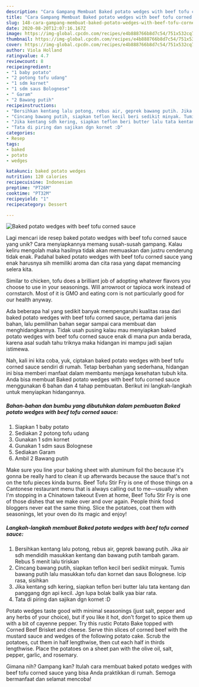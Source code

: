 ```yaml
---
description: "Cara Gampang Membuat Baked potato wedges with beef tofu corned sauce Anti Gagal"
title: "Cara Gampang Membuat Baked potato wedges with beef tofu corned sauce Anti Gagal"
slug: 148-cara-gampang-membuat-baked-potato-wedges-with-beef-tofu-corned-sauce-anti-gagal
date: 2020-08-20T12:07:16.167Z
image: https://img-global.cpcdn.com/recipes/e4b888766b8d7c54/751x532cq70/baked-potato-wedges-with-beef-tofu-corned-sauce-foto-resep-utama.jpg
thumbnail: https://img-global.cpcdn.com/recipes/e4b888766b8d7c54/751x532cq70/baked-potato-wedges-with-beef-tofu-corned-sauce-foto-resep-utama.jpg
cover: https://img-global.cpcdn.com/recipes/e4b888766b8d7c54/751x532cq70/baked-potato-wedges-with-beef-tofu-corned-sauce-foto-resep-utama.jpg
author: Viola Holland
ratingvalue: 4.7
reviewcount: 8
recipeingredient:
- "1 baby potato"
- "2 potong tofu udang"
- "1 sdm kornet"
- "1 sdm saus Bolognese"
- " Garam"
- "2 Bawang putih"
recipeinstructions:
- "Bersihkan kentang lalu potong, rebus air, geprek bawang putih. Jika air sdh mendidih masukkan kentang dan bawang putih tambah garam. Rebus 5 menit lalu tiriskan"
- "Cincang bawang putih, siapkan teflon kecil beri sedikit minyak. Tumis bawang putih lalu masukkan tofu dan kornet dan saus Bolognese. Icip rasa, sisihkan"
- "Jika kentang sdh kering, siapkan teflon beri butter lalu tata kentang dan panggang dgn api kecil. Jgn lupa bolak balik yaa biar rata."
- "Tata di piring dan sajikan dgn kornet :D"
categories:
- Resep
tags:
- baked
- potato
- wedges

katakunci: baked potato wedges 
nutrition: 120 calories
recipecuisine: Indonesian
preptime: "PT26M"
cooktime: "PT32M"
recipeyield: "1"
recipecategory: Dessert

---
```



![Baked potato wedges with beef tofu corned sauce](https://img-global.cpcdn.com/recipes/e4b888766b8d7c54/751x532cq70/baked-potato-wedges-with-beef-tofu-corned-sauce-foto-resep-utama.jpg)

Lagi mencari ide resep baked potato wedges with beef tofu corned sauce yang unik? Cara menyiapkannya memang susah-susah gampang. Kalau keliru mengolah maka hasilnya tidak akan memuaskan dan justru cenderung tidak enak. Padahal baked potato wedges with beef tofu corned sauce yang enak harusnya sih memiliki aroma dan cita rasa yang dapat memancing selera kita.

Similar to chicken, tofu does a brilliant job of adopting whatever flavors you choose to use in your seasonings. Will arrowroot or tapioca work instead of cornstarch. Most of it is GMO and eating corn is not particularly good for our health anyway.

Ada beberapa hal yang sedikit banyak mempengaruhi kualitas rasa dari baked potato wedges with beef tofu corned sauce, pertama dari jenis bahan, lalu pemilihan bahan segar sampai cara membuat dan menghidangkannya. Tidak usah pusing kalau mau menyiapkan baked potato wedges with beef tofu corned sauce enak di mana pun anda berada, karena asal sudah tahu triknya maka hidangan ini mampu jadi sajian istimewa.


Nah, kali ini kita coba, yuk, ciptakan baked potato wedges with beef tofu corned sauce sendiri di rumah. Tetap berbahan yang sederhana, hidangan ini bisa memberi manfaat dalam membantu menjaga kesehatan tubuh kita. Anda bisa membuat Baked potato wedges with beef tofu corned sauce menggunakan 6 bahan dan 4 tahap pembuatan. Berikut ini langkah-langkah untuk menyiapkan hidangannya.

<!--inarticleads1-->

##### Bahan-bahan dan bumbu yang dibutuhkan dalam pembuatan Baked potato wedges with beef tofu corned sauce:

1. Siapkan 1 baby potato
1. Sediakan 2 potong tofu udang
1. Gunakan 1 sdm kornet
1. Gunakan 1 sdm saus Bolognese
1. Sediakan  Garam
1. Ambil 2 Bawang putih


Make sure you line your baking sheet with aluminum foil tho because it&#39;s gonna be really hard to clean it up afterwards because the sauce that&#39;s not on the tofu pieces kinda burns. Beef Tofu Stir Fry is one of those things on a Cantonese restaurant menu that is always calling out to me—usually when I&#39;m stopping in a Chinatown takeout Even at home, Beef Tofu Stir Fry is one of those dishes that we make over and over again. People think food bloggers never eat the same thing. Slice the potatoes, coat them with seasonings, let your oven do its magic and enjoy! 

<!--inarticleads2-->

##### Langkah-langkah membuat Baked potato wedges with beef tofu corned sauce:

1. Bersihkan kentang lalu potong, rebus air, geprek bawang putih. Jika air sdh mendidih masukkan kentang dan bawang putih tambah garam. Rebus 5 menit lalu tiriskan
1. Cincang bawang putih, siapkan teflon kecil beri sedikit minyak. Tumis bawang putih lalu masukkan tofu dan kornet dan saus Bolognese. Icip rasa, sisihkan
1. Jika kentang sdh kering, siapkan teflon beri butter lalu tata kentang dan panggang dgn api kecil. Jgn lupa bolak balik yaa biar rata.
1. Tata di piring dan sajikan dgn kornet :D


Potato wedges taste good with minimal seasonings (just salt, pepper and any herbs of your choice), but if you like it hot, don&#39;t forget to spice them up with a bit of cayenne pepper. Try this rustic Potato Bake topped with Corned Beef Brisket and cheese. Serve thin slices of corned beef with the mustard sauce and wedges of the following potato cake. Scrub the potatoes, cut them in half lengthwise, then cut each half in thirds lengthwise. Place the potatoes on a sheet pan with the olive oil, salt, pepper, garlic, and rosemary. 

Gimana nih? Gampang kan? Itulah cara membuat baked potato wedges with beef tofu corned sauce yang bisa Anda praktikkan di rumah. Semoga bermanfaat dan selamat mencoba!
